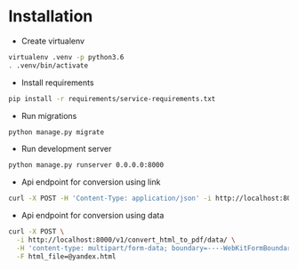 # Installation

* Create virtualenv
```bash
virtualenv .venv -p python3.6
. .venv/bin/activate
```

* Install requirements
```bash
pip install -r requirements/service-requirements.txt
```

* Run migrations
```bash
python manage.py migrate
```

* Run development server
```bash
python manage.py runserver 0.0.0.0:8000
```

* Api endpoint for conversion using link
```bash
curl -X POST -H 'Content-Type: application/json' -i http://localhost:8000/v1/convert_html_to_pdf/link/ --data '{"url": "https://www.djangoproject.com/"}'
```

* Api endpoint for conversion using data
```bash
curl -X POST \
  -i http://localhost:8000/v1/convert_html_to_pdf/data/ \
  -H 'content-type: multipart/form-data; boundary=----WebKitFormBoundary7MA4YWxkTrZu0gW' \
  -F html_file=@yandex.html
```